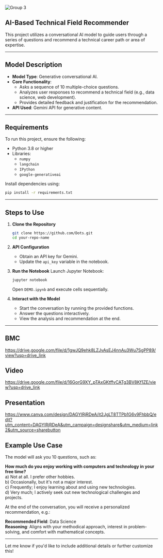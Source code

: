 ![Group 3](https://github.com/user-attachments/assets/387b1501-0436-4629-81ee-e9791a3160f1)

## AI-Based Technical Field Recommender

This project utilizes a conversational AI model to guide users through a series of questions and recommend a technical career path or area of expertise.

---

## Model Description

- **Model Type**: Generative conversational AI.
- **Core Functionality**:
  - Asks a sequence of 10 multiple-choice questions.
  - Analyzes user responses to recommend a technical field (e.g., data science, web development).
  - Provides detailed feedback and justification for the recommendation.
- **API Used**: Gemini API for generative content.

---

## Requirements

To run this project, ensure the following:

- Python 3.8 or higher
- Libraries:
  - `numpy`
  - `langchain`
  - `IPython`
  - `google-generativeai`

Install dependencies using:

```bash
pip install -r requirements.txt
```

---

## Steps to Use

1. **Clone the Repository**
   ```bash
   git clone https://github.com/Dots.git
   cd your-repo-name
   ```

2. **API Configuration**
   - Obtain an API key for Gemini.
   - Update the `api_key` variable in the notebook.

3. **Run the Notebook**
   Launch Jupyter Notebook:
   ```bash
   jupyter notebook
   ```
   Open `DEMO.ipynb` and execute cells sequentially.

4. **Interact with the Model**
   - Start the conversation by running the provided functions.
   - Answer the questions interactively.
   - View the analysis and recommendation at the end.

---
## BMC
https://drive.google.com/file/d/1gwJQ9ehk8LZJvAsEJ4nnAu3Wu7SgPP89/view?usp=drive_link
## Video
https://drive.google.com/file/d/16GorG9XY_pTAxGKtffvCATg3BV8Kf1ZE/view?usp=drive_link
## Presentation
https://www.canva.com/design/DAGYIRjRDeA/it2JgLT8TTPb1G6v9FhbbQ/edit?utm_content=DAGYIRjRDeA&utm_campaign=designshare&utm_medium=link2&utm_source=sharebutton
## Example Use Case

The model will ask you 10 questions, such as:

**How much do you enjoy working with computers and technology in your free time?**    
a) Not at all. I prefer other hobbies.    
b) Occasionally, but it's not a major interest.   
c) Frequently; I enjoy learning about and using new technologies.   
d) Very much; I actively seek out new technological challenges and projects.

At the end of the conversation, you will receive a personalized recommendation, e.g.:

**Recommended Field**: Data Science  
**Reasoning**: Aligns with your methodical approach, interest in problem-solving, and comfort with mathematical concepts.

---

Let me know if you'd like to include additional details or further customize this!
